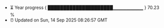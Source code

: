 - ⏳ Year progress { █████████████████████▁▁▁▁▁▁▁▁▁ } 70.23 %
- ⏰ Updated on Sun, 14 Sep 2025 08:26:57 GMT

